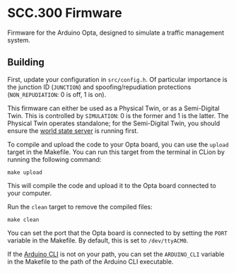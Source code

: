 # SCC.300 Firmware

Firmware for the Arduino Opta, designed to simulate a traffic management system.

## Building

First, update your configuration in `src/config.h`. Of particular importance is the junction ID (`JUNCTION`) and spoofing/repudiation protections (`NON_REPUDIATION`: 0 is off, 1 is on).

This firmware can either be used as a Physical Twin, or as a Semi-Digital Twin. This is controlled by `SIMULATION`: 0 is the former and 1 is the latter. The Physical Twin operates standalone; for the Semi-Digital Twin, you should ensure the [world state server](https://github.com/j-leeming-uni/scc.300-world_state) is running first.

To compile and upload the code to your Opta board, you can use the `upload` target in the Makefile. You can run this target from the terminal in CLion by running the following command:

```shell
make upload
```

This will compile the code and upload it to the Opta board connected to your computer.

Run the `clean` target to remove the compiled files:

```shell
make clean
```

You can set the port that the Opta board is connected to by setting the `PORT` variable in the Makefile. By default, this is set to `/dev/ttyACM0`.

If the [Arduino CLI](https://arduino.github.io/arduino-cli/1.0/) is not on your path, you can set the `ARDUINO_CLI` variable in the Makefile to the path of the Arduino CLI executable.
